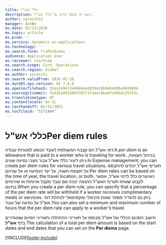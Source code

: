 ```yaml
---
title: כללי אש"ל
description: נושא זה מספק מידע על כללי אש"ל.
author: saraschi2
manager: AnnBe
ms.date: 02/23/2018
ms.topic: article
ms.prod: ''
ms.service: dynamics-ax-applications
ms.technology: ''
ms.search.form: TrvPerDiems
audience: Application User
ms.reviewer: roschlom
ms.search.scope: Core, Operations
ms.search.region: Global
ms.author: saraschi
ms.search.validFrom: 2016-02-28
ms.dyn365.ops.version: AX 7.0.0
ms.openlocfilehash: 32ea14941344660ae0d384c8b046a50ba98d46bd
ms.sourcegitcommit: fa32b1893286f20271fa4ec4be8fc68bd135f53c
ms.translationtype: HT
ms.contentlocale: he-IL
ms.lasthandoff: 02/15/2021
ms.locfileid: "5271444"
---
```

# <a name="per-diem-rules"></a><span data-ttu-id="28736-103">כללי אש"ל</span><span class="sxs-lookup"><span data-stu-id="28736-103">Per diem rules</span></span>

<span data-ttu-id="28736-104">*דמי אש"ל* הם קצבה המשולמת לעובד הנוסע למטרות עבודה.</span><span class="sxs-lookup"><span data-stu-id="28736-104">A *per diem* is an allowance that is paid to a worker who is traveling for work.</span></span> <span data-ttu-id="28736-105">בניהול הוצאות, ניתן ליצור כללי אש"ל עבור מצבי נסיעה שונים.</span><span class="sxs-lookup"><span data-stu-id="28736-105">In Expense management, you can create per diem rules for various travel situations.</span></span> <span data-ttu-id="28736-106">תעריפי אש"ל יכולים להתבסס על תקופת השנה, על יעד הנסיעה או על שניהם.</span><span class="sxs-lookup"><span data-stu-id="28736-106">Per diem rates can be based on the time of year, the travel location, or both.</span></span> <span data-ttu-id="28736-107">כשיוצרים כלל לדמי אש"ל, אפשר לקבוע שאחוז תעריף האש"ל ההנאה ינוכה אם עובד מקבל ארוחות או שירותים בחינם.</span><span class="sxs-lookup"><span data-stu-id="28736-107">When you create a per diem rule, you can specify that a percentage of the per diem rate will be withheld if a worker receives complimentary meals or services.</span></span> <span data-ttu-id="28736-108">ניתן גם להגדיר מספר שעות מינימלי ומקסימאלי להחלת דמי אש"ל על נסיעה של עובד.</span><span class="sxs-lookup"><span data-stu-id="28736-108">You can also set a minimum and maximum number of hours that the per diem rate can apply to a worker's travel.</span></span>

<span data-ttu-id="28736-109">חישוב הסכום הכללי של אש"ל מבוסס על תאריכי ההתחלה ותאריכי הסיום שמוגדרים בדף **אש"ל**.</span><span class="sxs-lookup"><span data-stu-id="28736-109">The calculation of a total per diem amount is based on the start dates and end dates that you can set on the **Per diems** page.</span></span>


[!INCLUDE[footer-include](../includes/footer-banner.md)]